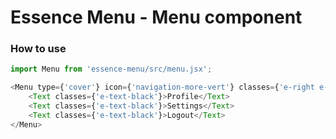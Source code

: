 # Essence Menu - Menu component

### How to use

```js
import Menu from 'essence-menu/src/menu.jsx';

<Menu type={'cover'} icon={'navigation-more-vert'} classes={'e-right e-text-white e-background-cyan-400'}>
	<Text classes={'e-text-black'}>Profile</Text>
	<Text classes={'e-text-black'}>Settings</Text>
	<Text classes={'e-text-black'}>Logout</Text>
</Menu>
```